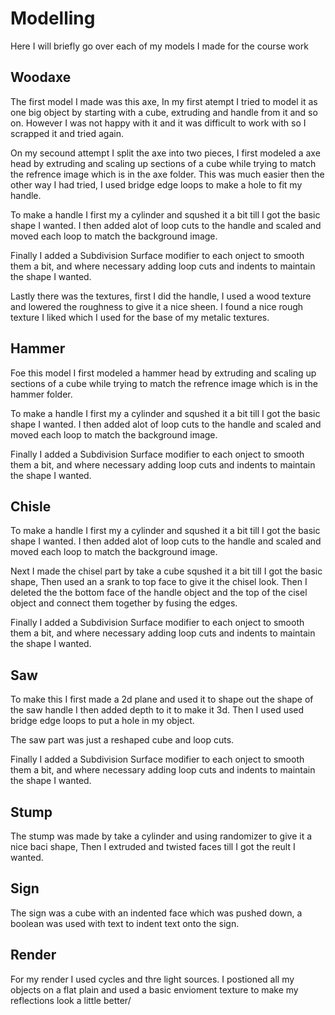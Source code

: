 # Modelling

Here I will briefly go over each of my models I made for the course work

## Woodaxe
The first model I made was this axe, In my first atempt I tried to model it as one big
object by starting with a cube, extruding and handle from it and so on. However I was
not happy with it and it was difficult to work with so I scrapped it and tried again.

On my secound attempt I split the axe into two pieces, I first modeled a axe head by 
extruding and scaling up sections of a cube while trying to match the refrence image
which is in the axe folder. This was much easier then the other way I had tried, I 
used bridge edge loops to make a hole to fit my handle.

To make a handle I first my a cylinder and squshed it a bit till I got the basic shape
I wanted. I then added alot of loop cuts to the handle and scaled and moved each loop
to match the background image.

Finally I added a Subdivision Surface modifier to each onject to smooth them a bit,
and where necessary adding loop cuts and indents to maintain the shape I wanted.

Lastly there was the textures, first I did the handle, I used a wood texture and lowered
the roughness to give it a nice sheen. I found a nice rough texture I liked which I used
for the base of my metalic textures.

## Hammer
Foe this model I first modeled a hammer head by extruding and scaling up sections of a 
cube while trying to match the refrence image which is in the hammer folder.

To make a handle I first my a cylinder and squshed it a bit till I got the basic shape
I wanted. I then added alot of loop cuts to the handle and scaled and moved each loop
to match the background image.

Finally I added a Subdivision Surface modifier to each onject to smooth them a bit,
and where necessary adding loop cuts and indents to maintain the shape I wanted.

## Chisle

To make a handle I first my a cylinder and squshed it a bit till I got the basic shape
I wanted. I then added alot of loop cuts to the handle and scaled and moved each loop
to match the background image.

Next I made the chisel part by take a cube squshed it a bit till I got the basic shape,
Then used an a srank to top face to give it the chisel look. Then I deleted the the 
bottom face of the handle object and the top of the cisel object and connect them together
by fusing the edges.

Finally I added a Subdivision Surface modifier to each onject to smooth them a bit,
and where necessary adding loop cuts and indents to maintain the shape I wanted.

## Saw

To make this I first made a 2d plane and used it to shape out the shape of the saw handle
I then added depth to it to make it 3d. Then I used used bridge edge loops to put a hole 
in my object.

The saw part was just a reshaped cube and loop cuts.

Finally I added a Subdivision Surface modifier to each onject to smooth them a bit,
and where necessary adding loop cuts and indents to maintain the shape I wanted.

## Stump

The stump was made by take a cylinder and using randomizer to give it a nice baci shape, 
Then I extruded and twisted faces till I got the reult I wanted.

## Sign

The sign was a cube with an indented face which was pushed down, a boolean was used with
text to indent text onto the sign.

## Render
For my render I used cycles and thre light sources. I postioned all my objects on a flat plain
and used a basic envioment texture to make my reflections look a little better/

